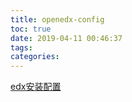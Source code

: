 ```yaml
---
title: openedx-config
toc: true
date: 2019-04-11 00:46:37
tags:
categories:
---
```

[edx安装配置](https://edx.readthedocs.io/projects/edx-installing-configuring-and-running/en/latest/index.html)
